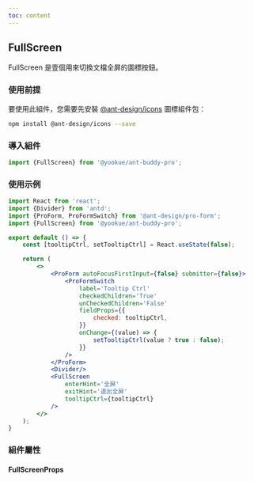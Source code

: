 ```yaml
---
toc: content
---
```


## FullScreen

FullScreen 是壹個用來切換文檔全屏的圖標按鈕。

### 使用前提

要使用此組件，您需要先安裝 <a href='https://github.com/ant-design/ant-design-icons' target='_blank'>@ant-design/icons</a> 圖標組件包：

```bash
npm install @ant-design/icons --save
```

### 導入組件

```jsx | pure
import {FullScreen} from '@yookue/ant-buddy-pro';
```

### 使用示例

```jsx
import React from 'react';
import {Divider} from 'antd';
import {ProForm, ProFormSwitch} from '@ant-design/pro-form';
import {FullScreen} from '@yookue/ant-buddy-pro';

export default () => {
    const [tooltipCtrl, setTooltipCtrl] = React.useState(false);

    return (
        <>
            <ProForm autoFocusFirstInput={false} submitter={false}>
                <ProFormSwitch
                    label='Tooltip Ctrl'
                    checkedChildren='True'
                    unCheckedChildren='False'
                    fieldProps={{
                        checked: tooltipCtrl,
                    }}
                    onChange={(value) => {
                        setTooltipCtrl(value ? true : false);
                    }}
                />
            </ProForm>
            <Divider/>
            <FullScreen
                enterHint='全屏'
                exitHint='退出全屏'
                tooltipCtrl={tooltipCtrl}
            />
        </>
    );
}
```

### 組件屬性

#### FullScreenProps

<API src="@/field/FullScreen/index.tsx" hideTitle></API>
